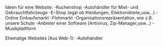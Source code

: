 Ideen für eine Website:
-Kuchenshop
-Autohändler für Miet- und Gebrauchtfahrzeuge
-E-Shop (egal ob Kleidungen, Elektronikteile,usw...)
-Online Einkaufsmarkt
-Flohmarkt
-Organisationsrepräsentation, wie z.B. unsere Schule
-Anbieter einer Software (Antivirus, Zip-Manager,usw...)
-Musikplattform


Ehemalige Websites (Aus Web-1):
-Autohändler
